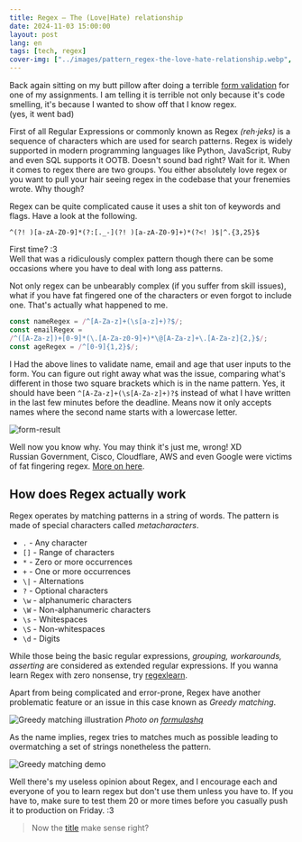 ```yaml
---
title: Regex — The (Love|Hate) relationship
date: 2024-11-03 15:00:00
layout: post
lang: en
tags: [tech, regex]
cover-img: ["../images/pattern_regex-the-love-hate-relationship.webp", "Photo by [Jonny Fox](https://medium.com/@jonny.fox) on [Medium](https://medium.com/factory-mind/regex-tutorial-a-simple-cheatsheet-by-examples-649dc1c3f285)"]
---
```


Back again sitting on my butt pillow after doing a terrible [form
validation](https://github.com/libresoul/form-validation) for one of my
assignments. I am telling it is terrible not only because it's code smelling,
it's because I wanted to show off that I know regex.\
(yes, it went bad)

First of all Regular Expressions or commonly known as Regex *(reh·jeks)* is a
sequence of characters which are used for search patterns. Regex is widely
supported in modern programming languages like Python, JavaScript, Ruby and
even SQL supports it OOTB. Doesn't sound bad right? Wait for it. When it comes
to regex there are two groups. You either absolutely love regex or you want to
pull your hair seeing regex in the codebase that your frenemies wrote. Why though?

Regex can be quite complicated cause it uses a shit ton of keywords and flags.
Have a look at the following.

```
^(?! )[a-zA-Z0-9]*(?:[._-](?! )[a-zA-Z0-9]+)*(?<! )$|^.{3,25}$
```

First time? :3\
Well that was a ridiculously complex pattern though there can be some occasions
where you have to deal with long ass patterns.

Not only regex can be unbearably complex (if you suffer from skill issues),
what if you have fat fingered one of the characters or even forgot to include
one. That's actually what happened to me.

```javascript
const nameRegex = /^[A-Za-z]+(\s[a-z]+)?$/;
const emailRegex =
/^([A-Za-z])+[0-9]*(\.[A-Za-z0-9]+)*\@[A-Za-z]+\.[A-Za-z]{2,}$/;
const ageRegex = /^[0-9]{1,2}$/;
```

I Had the above lines to validate name, email and age that user inputs to the
form. You can figure out right away what was the issue, comparing what's
different in those two square brackets which is in the name pattern. Yes, it
should have been ```^[A-Za-z]+(\s[A-Za-z]+)?$``` instead of what I have written
in the last few minutes before the deadline. Means now it only accepts names
where the second name starts with a lowercase letter. 

![form-result](/images/form_result-the-love-hate-relationship.webp) 

Well now you know why. You may think it's just me, wrong! XD\
Russian Government, Cisco, Cloudflare, AWS and even Google were victims of fat
fingering regex. [More on here](https://regexlicensing.org/incident/).

## How does Regex actually work

Regex operates by matching patterns in a string of words. The pattern is made
of special characters called *metacharacters*.

- `.` - Any character
- `[]` - Range of characters
- `*` - Zero or more occurrences
- `+` - One or more occurrences
- `\|` - Alternations
- `?` - Optional characters
- `\w` - alphanumeric characters
- `\W` - Non-alphanumeric characters
- `\s` - Whitespaces
- `\S` - Non-whitespaces
- `\d` - Digits

While those being the basic regular expressions, *grouping, workarounds,\
asserting* are considered as extended regular expressions. If you wanna learn
Regex with zero nonsense, try [regexlearn](https://regexlearn.com). 

Apart from being complicated and error-prone, Regex have another\
problematic feature or an issue in this case known as *Greedy matching*.

![Greedy matching illustration](/images/greedy_matching_illustration_regex-the-love-hate-relationship.webp)
*Photo on [formulashq](https://formulashq.com/greedy-match-regular-expressions-regex-explained/)*

As the name implies, regex tries to matches much as possible leading to
overmatching a set of strings nonetheless the pattern.

![Greedy matching demo](/images/greedy_matching_demo_regex-the-love-hate-relationship.webp
) 

Well there's my useless opinion about Regex, and I encourage each and
everyone of you to learn regex but don't use them unless you have to. If you
have to, make sure to test them 20 or more times before you casually push it to
production on Friday. :3

> Now the [title](#) make sense right?
